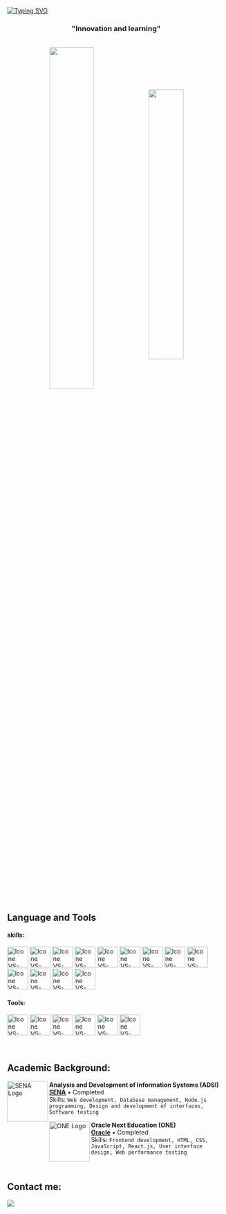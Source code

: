 [![Typing SVG](https://readme-typing-svg.herokuapp.com?font=Fira+Code&size=35&pause=1000&color=00FF00&center=true&vCenter=true&random=false&width=1000&lines=Hello!+I+welcome+you+to+my+GitHub+profile;My+name+is+Maicol;My+focus+is+on+web+development)](https://git.io/typing-svg)

<h3 align="center">"Innovation and learning"</h3>

<br>

<div align="center" style="margin-bottom:200px">
  
 <img width=45% align="center" src="https://github-readme-stats.vercel.app/api?username=Maicol&show_icons=true&theme=highcontrast"/>
 <img width=40% align="center" src="https://github-readme-stats.vercel.app/api/top-langs/?username=Maicol-Osorio&theme=highcontrast&size_weight=0.5&count_weight=0.5&langs_count=10&layout=compact"/>
</div>


<br>

## Language and Tools

#### skills:
  [<img height="48px" width="48px" alt="Icone VS-Code" src="https://skillicons.dev/icons?i=html"/>](https://developer.mozilla.org/en-US/docs/Web/HTML)
  [<img height="48px" width="48px" alt="Icone VS-Code" src="https://skillicons.dev/icons?i=css"/>](https://developer.mozilla.org/en-US/docs/Web/CSS)
  [<img height="48px" width="48px" alt="Icone VS-Code" src="https://skillicons.dev/icons?i=js"/>](https://developer.mozilla.org/en-US/docs/Web/JavaScript)
  [<img height="48px" width="48px" alt="Icone VS-Code" src="https://skillicons.dev/icons?i=nodejs"/>](https://nodejs.org/en)
  [<img height="48px" width="48px" alt="Icone VS-Code" src="https://skillicons.dev/icons?i=express"/>](https://expressjs.com/es/)
  [<img height="48px" width="48px" alt="Icone VS-Code" src="https://skillicons.dev/icons?i=react"/>](https://es.react.dev/)
  [<img height="48px" width="48px" alt="Icone VS-Code" src="https://skillicons.dev/icons?i=nextjs"/>](https://nextjs.org/)
  [<img height="48px" width="48px" alt="Icone VS-Code" src="https://skillicons.dev/icons?i=vite"/>](https://vitejs.dev/)
  [<img height="48px" width="48px" alt="Icone VS-Code" src="https://skillicons.dev/icons?i=tailwind"/>](https://tailwindcss.com/docs/installation)
  [<img height="48px" width="48px" alt="Icone VS-Code" src="https://skillicons.dev/icons?i=bootstrap"/>](https://getbootstrap.com/)
  [<img height="48px" width="48px" alt="Icone VS-Code" src="https://skillicons.dev/icons?i=sass"/>](https://sass-lang.com/)
  [<img height="48px" width="48px" alt="Icone VS-Code" src="https://skillicons.dev/icons?i=mysql"/>](https://www.mysql.com/)
  [<img height="48px" width="48px" alt="Icone VS-Code" src="https://skillicons.dev/icons?i=pug"/>](https://pugjs.org/api/getting-started.html)
  

#### Tools:

  [<img height="48px" width="48px" alt="Icone VS-Code" src="https://skillicons.dev/icons?i=vscode"/>](https://code.visualstudio.com/)
  [<img height="48px" width="48px" alt="Icone VS-Code" src="https://skillicons.dev/icons?i=npm"/>](https://nodejs.org/en)
  [<img height="48px" width="48px" alt="Icone VS-Code" src="https://skillicons.dev/icons?i=postman"/>](https://nodejs.org/en)
  [<img height="48px" width="48px" alt="Icone VS-Code" src="https://skillicons.dev/icons?i=sequelize"/>](https://nodejs.org/en)
  [<img height="48px" width="48px" alt="Icone VS-Code" src="https://skillicons.dev/icons?i=github"/>](https://github.com/)
  [<img height="48px" width="48px" alt="Icone VS-Code" src="https://skillicons.dev/icons?i=git"/>](https://git-scm.com/)

<br>

## Academic Background:

[<img align="left" height="94px" width="94px" alt="SENA Logo" src="https://sena.territorio.la/cms/themes/sena/assets/img/header/sena-logo.png"/>](https://sena.territorio.la/cms/index.php)
**Analysis and Development of Information Systems (ADSI)** \
[**SENA**](https://sena.territorio.la/cms/index.php) • Completed \
Skills: `Web development, Database management, Node.js programming, Design and development of interfaces, Software testing`

[<img align="left" height="94px" width="94px" alt="ONE Logo" src="https://www.oracle.com/a/ocom/img/rh03-one-logo-with-slogan-lad.png"/>](https://www.oracle.com/co/education/oracle-next-education/)
**Oracle Next Education (ONE)** \
[**Oracle**](https://www.oracle.com/co/education/oracle-next-education/) • Completed \
Skills: `Frontend development, HTML, CSS, JavaScript, React.js, User interface design, Web performance testing`




<br>

## Contact me:
<div>
<a href = "mailto: osoriomaicol793@gmail.com"><img loading="lazy" src="https://img.shields.io/badge/Gmail-D14836?style=for-the-badge&logo=gmail&logoColor=white" target="_blank"></a>
   
</div>


